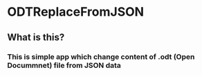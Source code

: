 # ODTReplaceFromJSON
## What is this?
### This is simple app which change content of .odt (Open Docummnet) file from JSON data
